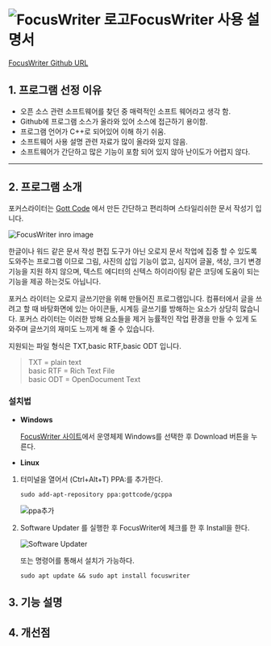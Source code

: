 ﻿
**![FocusWriter 로고](https://gottcode.org/focuswriter/icon48.png)FocusWriter 사용 설명서**
============================
[FocusWriter Github URL](https://github.com/gottcode/focuswriter.git)  


**1. 프로그램 선정 이유** 
------------------
* 오픈 소스 관련 소프트웨어를 찾던 중 매력적인 소프트 웨어라고 생각 함.
* Github에 프로그램 소스가 올라와 있어 소스에 접근하기 용이함. 
* 프로그램 언어가 C++로 되어있어 이해 하기 쉬움.
* 소프트웨어 사용 설명 관련 자료가 많이 올라와 있지 않음. 
* 소프트웨어가 간단하고 많은 기능이 포함 되어 있지 않아 난이도가 어렵지 않다. 

-----------------------------

## **2. 프로그램 소개**

포커스라이터는 [Gott Code]( http://gottcode.org) 에서 만든 간단하고 편리하며 스타일리쉬한 문서 작성기 입니다.

![FocusWriter inro image](http://cfile220.uf.daum.net/image/2352EA405231F5C028763F)  


한글이나 워드 같은 문서 작성 편집 도구가 아닌 오로지 문서 작업에 집중 할 수 있도록 도와주는 프로그램 이므로 그림, 사진의 삽입 기능이 없고, 심지어 글꼴, 색상, 크기 변경 기능을 지원 하지 않으며, 텍스트 에디터의 신텍스 하이라이팅 같은 코딩에 도움이 되는 기능을 제공 하는것도 아닙니다. 

포커스 라이터는 오로지 글쓰기만을 위해 만들어진 프로그램입니다. 컴퓨터에서 글을 쓰려고 할 때 바탕화면에 있는 아이콘들, 시계등 글쓰기를 방해하는 요소가 상당히 많습니다.  포커스 라이터는 이러한 방해 요소들을 제거 능률적인 작업 환경을 만들 수 있게 도와주며 글쓰기의 재미도 느끼게 해 줄 수 있습니다. 

지원되는 파일 형식은 TXT,basic RTF,basic ODT  입니다.

>TXT = plain text  
basic RTF = Rich Text File  
basic ODT = OpenDocument Text 


### 설치법


* **Windows**

    [FocusWriter 사이트](https://gottcode.org/focuswriter/)에서 운영체제 Windows를 선택한 후 Download 버튼을 누른다.


* **Linux**
 
 1. 터미널을 열어서 (Ctrl+Alt+T) PPA:를 추가한다.

	   `sudo add-apt-repository ppa:gottcode/gcppa`
	   
   

	![ppa추가](http://ubuntuhandbook.org/wp-content/uploads/2017/12/mame-ppa-600x73.jpg)

 2.  Software Updater 를 실행한 후 FocusWriter에 체크를 한 후 Install을 한다.

		![Software Updater](http://ubuntuhandbook.org/wp-content/uploads/2016/08/upgrade-focuswriter.jpg)

		또는 명령어를 통해서 설치가 가능하다.
		
		`sudo apt update && sudo apt install focuswriter`



## 3. **기능 설명** 

## 4. **개선점**

